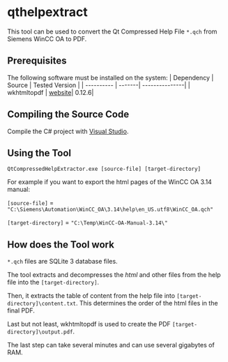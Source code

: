 # qthelpextract

This tool can be used to convert the Qt Compressed Help File `*.qch` from Siemens WinCC OA to PDF. 

## Prerequisites
The following software must be installed on the system:
| Dependency | Source | Tested Version |
| ---------- | -------| ---------------|
| wkhtmltopdf | [website](https://wkhtmltopdf.org)| 0.12.6|

## Compiling the Source Code
Compile the C# project with [Visual Studio](https://visualstudio.microsoft.com/vs/community/).

## Using the Tool
`QtCompressedHelpExtractor.exe [source-file] [target-directory]`

For example if you want to export the html pages of the WinCC OA 3.14 manual:

`[source-file]` = `"C:\Siemens\Automation\WinCC_OA\3.14\help\en_US.utf8\WinCC_OA.qch"`

`[target-directory]` = `"C:\Temp\WinCC-OA-Manual-3.14\"`

## How does the Tool work
`*.qch` files are SQLite 3 database files.

The tool extracts and decompresses the <em>html</em> and other files from the help file into the `[target-directory]`. 

Then, it extracts the table of content from the help file into `[target-directory]\content.txt`. This determines the order of the html files in the final PDF.

Last but not least, wkhtmltopdf is used to create the PDF `[target-directory]\output.pdf`.

The last step can take several minutes and can use several gigabytes of RAM.